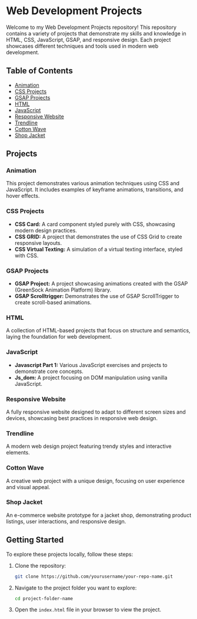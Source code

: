 # Web Development Projects

Welcome to my Web Development Projects repository! This repository contains a variety of projects that demonstrate my skills and knowledge in HTML, CSS, JavaScript, GSAP, and responsive design. Each project showcases different techniques and tools used in modern web development.

## Table of Contents

- [Animation](#animation)
- [CSS Projects](#css-projects)
- [GSAP Projects](#gsap-projects)
- [HTML](#html)
- [JavaScript](#javascript)
- [Responsive Website](#responsive-website)
- [Trendline](#trendline)
- [Cotton Wave](#cotton-wave)
- [Shop Jacket](#shop-jacket)

## Projects

### Animation
This project demonstrates various animation techniques using CSS and JavaScript. It includes examples of keyframe animations, transitions, and hover effects.

### CSS Projects
- **CSS Card:** A card component styled purely with CSS, showcasing modern design practices.
- **CSS GRID:** A project that demonstrates the use of CSS Grid to create responsive layouts.
- **CSS Virtual Texting:** A simulation of a virtual texting interface, styled with CSS.

### GSAP Projects
- **GSAP Project:** A project showcasing animations created with the GSAP (GreenSock Animation Platform) library.
- **GSAP Scrolltrigger:** Demonstrates the use of GSAP ScrollTrigger to create scroll-based animations.

### HTML
A collection of HTML-based projects that focus on structure and semantics, laying the foundation for web development.

### JavaScript
- **Javascript Part 1:** Various JavaScript exercises and projects to demonstrate core concepts.
- **Js_dom:** A project focusing on DOM manipulation using vanilla JavaScript.

### Responsive Website
A fully responsive website designed to adapt to different screen sizes and devices, showcasing best practices in responsive web design.

### Trendline
A modern web design project featuring trendy styles and interactive elements.

### Cotton Wave
A creative web project with a unique design, focusing on user experience and visual appeal.

### Shop Jacket
An e-commerce website prototype for a jacket shop, demonstrating product listings, user interactions, and responsive design.

## Getting Started

To explore these projects locally, follow these steps:

1. Clone the repository:
   ```bash
   git clone https://github.com/yourusername/your-repo-name.git
   ```
2. Navigate to the project folder you want to explore:
   ```bash
   cd project-folder-name
   ```
3. Open the `index.html` file in your browser to view the project.
